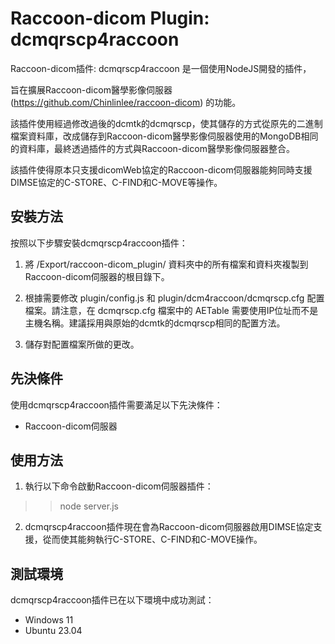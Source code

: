 # Raccoon-dicom Plugin: dcmqrscp4raccoon
Raccoon-dicom插件: dcmqrscp4raccoon 是一個使用NodeJS開發的插件，

旨在擴展Raccoon-dicom醫學影像伺服器(https://github.com/Chinlinlee/raccoon-dicom) 的功能。

該插件使用經過修改過後的dcmtk的dcmqrscp，使其儲存的方式從原先的二進制檔案資料庫，改成儲存到Raccoon-dicom醫學影像伺服器使用的MongoDB相同的資料庫，最終透過插件的方式與Raccoon-dicom醫學影像伺服器整合。

該插件使得原本只支援dicomWeb協定的Raccoon-dicom伺服器能夠同時支援DIMSE協定的C-STORE、C-FIND和C-MOVE等操作。

## 安裝方法
按照以下步驟安裝dcmqrscp4raccoon插件：

1. 將 /Export/raccoon-dicom_plugin/ 資料夾中的所有檔案和資料夾複製到Raccoon-dicom伺服器的根目錄下。

2. 根據需要修改 plugin/config.js 和 plugin/dcm4raccoon/dcmqrscp.cfg 配置檔案。請注意，在 dcmqrscp.cfg 檔案中的 AETable 需要使用IP位址而不是主機名稱。建議採用與原始的dcmtk的dcmqrscp相同的配置方法。

3. 儲存對配置檔案所做的更改。


## 先決條件
使用dcmqrscp4raccoon插件需要滿足以下先決條件：

- Raccoon-dicom伺服器

## 使用方法
1. 執行以下命令啟動Raccoon-dicom伺服器插件：

>> node server.js

2. dcmqrscp4raccoon插件現在會為Raccoon-dicom伺服器啟用DIMSE協定支援，從而使其能夠執行C-STORE、C-FIND和C-MOVE操作。

## 測試環境
dcmqrscp4raccoon插件已在以下環境中成功測試：

- Windows 11
- Ubuntu 23.04
